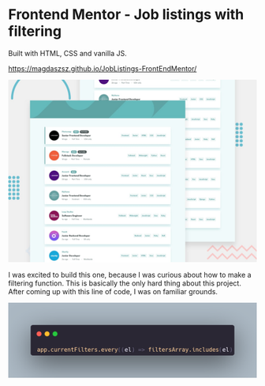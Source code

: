 # Frontend Mentor - Job listings with filtering

Built with HTML, CSS and vanilla JS.

https://magdaszsz.github.io/JobListings-FrontEndMentor/

![Design preview for the Job listings with filtering coding challenge](./design/desktop-preview.jpg)

I was excited to build this one, because I was curious about how to make a filtering function. This is basically the only hard thing about this project. 
After coming up with this line of code, I was on familiar grounds. 

![code snippet](/images/carbon.png)
